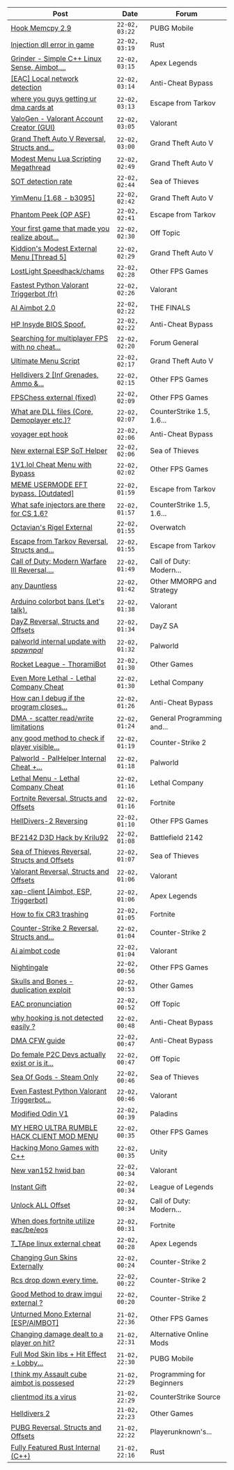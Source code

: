 |Post|Date|Forum|
|----|----|-----|
|[Hook Memcpy 2,9](https://www.unknowncheats.me/forum/pubg-mobile/616088-hook-memcpy-2-9-a.html)|`22-02, 03:22`|PUBG Mobile|
|[Injection dll error in game](https://www.unknowncheats.me/forum/rust/624283-injection-dll-error-game.html)|`22-02, 03:19`|Rust|
|[Grinder - Simple C++ Linux Sense, Aimbot,...](https://www.unknowncheats.me/forum/apex-legends/605888-grinder-simple-linux-sense-aimbot-triggerbot.html)|`22-02, 03:15`|Apex Legends|
|[\[EAC\] Local network detection](https://www.unknowncheats.me/forum/anti-cheat-bypass/624481-eac-local-network-detection.html)|`22-02, 03:14`|Anti-Cheat Bypass|
|[where you guys getting ur dma cards at](https://www.unknowncheats.me/forum/escape-from-tarkov/622892-guys-getting-ur-dma-cards.html)|`22-02, 03:13`|Escape from Tarkov|
|[ValoGen - Valorant Account Creator (GUI)](https://www.unknowncheats.me/forum/valorant/592203-valogen-valorant-account-creator-gui.html)|`22-02, 03:05`|Valorant|
|[Grand Theft Auto V Reversal, Structs and...](https://www.unknowncheats.me/forum/grand-theft-auto-v/144028-grand-theft-auto-reversal-structs-offsets.html)|`22-02, 03:00`|Grand Theft Auto V|
|[Modest Menu Lua Scripting Megathread](https://www.unknowncheats.me/forum/grand-theft-auto-v/463868-modest-menu-lua-scripting-megathread.html)|`22-02, 02:49`|Grand Theft Auto V|
|[SOT detection rate](https://www.unknowncheats.me/forum/sea-of-thieves/624232-sot-detection-rate.html)|`22-02, 02:44`|Sea of Thieves|
|[YimMenu \[1.68 - b3095\]](https://www.unknowncheats.me/forum/grand-theft-auto-v/476972-yimmenu-1-68-b3095.html)|`22-02, 02:42`|Grand Theft Auto V|
|[Phantom Peek (OP ASF)](https://www.unknowncheats.me/forum/escape-from-tarkov/624126-phantom-peek-op-asf.html)|`22-02, 02:41`|Escape from Tarkov|
|[Your first game that made you realize about...](https://www.unknowncheats.me/forum/off-topic/621544-game-realize-cheaters.html)|`22-02, 02:30`|Off Topic|
|[Kiddion's Modest External Menu \[Thread 5\]](https://www.unknowncheats.me/forum/grand-theft-auto-v/576854-kiddions-modest-external-menu-thread-5-a.html)|`22-02, 02:29`|Grand Theft Auto V|
|[LostLight Speedhack/chams](https://www.unknowncheats.me/forum/other-fps-games/623009-lostlight-speedhack-chams.html)|`22-02, 02:28`|Other FPS Games|
|[Fastest Python Valorant Triggerbot (fr)](https://www.unknowncheats.me/forum/valorant/612762-fastest-python-valorant-triggerbot-fr.html)|`22-02, 02:26`|Valorant|
|[AI Aimbot 2.0](https://www.unknowncheats.me/forum/the-finals/624438-ai-aimbot-2-0-a.html)|`22-02, 02:22`|THE FINALS|
|[HP Insyde BIOS Spoof.](https://www.unknowncheats.me/forum/anti-cheat-bypass/624327-hp-insyde-bios-spoof.html)|`22-02, 02:22`|Anti-Cheat Bypass|
|[Searching for multiplayer FPS with no cheat...](https://www.unknowncheats.me/forum/forum-general/624308-searching-multiplayer-fps-cheat-detection.html)|`22-02, 02:20`|Forum General|
|[Ultimate Menu Script](https://www.unknowncheats.me/forum/grand-theft-auto-v/565688-ultimate-menu-script.html)|`22-02, 02:17`|Grand Theft Auto V|
|[Helldivers 2 \[Inf Grenades, Ammo &...](https://www.unknowncheats.me/forum/other-fps-games/624477-helldivers-2-inf-grenades-ammo-syringes.html)|`22-02, 02:15`|Other FPS Games|
|[FPSChess external (fixed)](https://www.unknowncheats.me/forum/other-fps-games/586860-fpschess-external-fixed.html)|`22-02, 02:09`|Other FPS Games|
|[What are DLL files (Core, Demoplayer etc.)?](https://www.unknowncheats.me/forum/counterstrike-1-5-1-6-and-mods/624473-dll-files-core-demoplayer-etc.html)|`22-02, 02:07`|CounterStrike 1.5, 1.6...|
|[voyager ept hook](https://www.unknowncheats.me/forum/anti-cheat-bypass/624264-voyager-ept-hook.html)|`22-02, 02:06`|Anti-Cheat Bypass|
|[New external ESP SoT Helper](https://www.unknowncheats.me/forum/sea-of-thieves/581265-external-esp-sot-helper.html)|`22-02, 02:06`|Sea of Thieves|
|[1V1.lol Cheat Menu with Bypass](https://www.unknowncheats.me/forum/other-fps-games/624377-1v1-lol-cheat-menu-bypass.html)|`22-02, 02:02`|Other FPS Games|
|[MEME USERMODE EFT bypass. \[Outdated\]](https://www.unknowncheats.me/forum/escape-from-tarkov/624471-meme-usermode-eft-bypass-outdated.html)|`22-02, 01:59`|Escape from Tarkov|
|[What safe injectors are there for CS 1.6?](https://www.unknowncheats.me/forum/counterstrike-1-5-1-6-and-mods/623947-safe-injectors-cs-1-6-a.html)|`22-02, 01:57`|CounterStrike 1.5, 1.6...|
|[Octavian's Rigel External](https://www.unknowncheats.me/forum/overwatch/624387-octavians-rigel-external.html)|`22-02, 01:55`|Overwatch|
|[Escape from Tarkov Reversal, Structs and...](https://www.unknowncheats.me/forum/escape-from-tarkov/226519-escape-tarkov-reversal-structs-offsets.html)|`22-02, 01:55`|Escape from Tarkov|
|[Call of Duty: Modern Warfare III Reversal,...](https://www.unknowncheats.me/forum/call-of-duty-modern-warfare-iii/605287-call-duty-modern-warfare-iii-reversal-structs-offsets.html)|`22-02, 01:49`|Call of Duty: Modern...|
|[any Dauntless](https://www.unknowncheats.me/forum/other-mmorpg-and-strategy/470057-dauntless.html)|`22-02, 01:42`|Other MMORPG and Strategy|
|[Arduino colorbot bans (Let's talk).](https://www.unknowncheats.me/forum/valorant/615150-arduino-colorbot-bans-talk.html)|`22-02, 01:38`|Valorant|
|[DayZ Reversal, Structs and Offsets](https://www.unknowncheats.me/forum/dayz-sa/104269-dayz-reversal-structs-offsets.html)|`22-02, 01:34`|DayZ SA|
|[palworld internal update with *spawnpal*](https://www.unknowncheats.me/forum/palworld/623520-palworld-internal-update-spawnpal.html)|`22-02, 01:32`|Palworld|
|[Rocket League - ThoramiBot](https://www.unknowncheats.me/forum/other-games/593885-rocket-league-thoramibot.html)|`22-02, 01:30`|Other Games|
|[Even More Lethal - Lethal Company Cheat](https://www.unknowncheats.me/forum/lethal-company/614846-lethal-lethal-company-cheat.html)|`22-02, 01:30`|Lethal Company|
|[How can I debug if the program closes...](https://www.unknowncheats.me/forum/anti-cheat-bypass/624460-debug-program-closes-directly.html)|`22-02, 01:26`|Anti-Cheat Bypass|
|[DMA - scatter read/write limitations](https://www.unknowncheats.me/forum/general-programming-and-reversing/624459-dma-scatter-read-write-limitations.html)|`22-02, 01:24`|General Programming and...|
|[any good method to check if player visible...](https://www.unknowncheats.me/forum/counter-strike-2-a/624461-method-check-player-visible-externally.html)|`22-02, 01:19`|Counter-Strike 2|
|[Palworld - PalHelper Internal Cheat +...](https://www.unknowncheats.me/forum/palworld/624255-palworld-palhelper-internal-cheat-palspawning.html)|`22-02, 01:18`|Palworld|
|[Lethal Menu - Lethal Company Cheat](https://www.unknowncheats.me/forum/lethal-company/615575-lethal-menu-lethal-company-cheat.html)|`22-02, 01:16`|Lethal Company|
|[Fortnite Reversal, Structs and Offsets](https://www.unknowncheats.me/forum/fortnite/235061-fortnite-reversal-structs-offsets.html)|`22-02, 01:16`|Fortnite|
|[HellDivers-2 Reversing](https://www.unknowncheats.me/forum/other-fps-games/623128-helldivers-2-reversing.html)|`22-02, 01:10`|Other FPS Games|
|[BF2142 D3D Hack by Krilu92](https://www.unknowncheats.me/forum/battlefield-2142-a/623426-bf2142-d3d-hack-krilu92.html)|`22-02, 01:08`|Battlefield 2142|
|[Sea of Thieves Reversal, Structs and Offsets](https://www.unknowncheats.me/forum/sea-of-thieves/278391-sea-thieves-reversal-structs-offsets.html)|`22-02, 01:07`|Sea of Thieves|
|[Valorant Reversal, Structs and Offsets](https://www.unknowncheats.me/forum/valorant/385792-valorant-reversal-structs-offsets.html)|`22-02, 01:06`|Valorant|
|[xap-client \[Aimbot, ESP, Triggerbot\]](https://www.unknowncheats.me/forum/apex-legends/606842-xap-client-aimbot-esp-triggerbot.html)|`22-02, 01:06`|Apex Legends|
|[How to fix CR3 trashing](https://www.unknowncheats.me/forum/fortnite/589907-fix-cr3-trashing.html)|`22-02, 01:05`|Fortnite|
|[Counter-Strike 2 Reversal, Structs and...](https://www.unknowncheats.me/forum/counter-strike-2-a/576077-counter-strike-2-reversal-structs-offsets.html)|`22-02, 01:04`|Counter-Strike 2|
|[Ai aimbot code](https://www.unknowncheats.me/forum/valorant/624458-ai-aimbot-code.html)|`22-02, 01:04`|Valorant|
|[Nightingale](https://www.unknowncheats.me/forum/other-fps-games/624432-nightingale.html)|`22-02, 00:56`|Other FPS Games|
|[Skulls and Bones - duplication exploit](https://www.unknowncheats.me/forum/other-games/624457-skulls-bones-duplication-exploit.html)|`22-02, 00:53`|Other Games|
|[EAC pronunciation](https://www.unknowncheats.me/forum/off-topic/619691-eac-pronunciation.html)|`22-02, 00:52`|Off Topic|
|[why hooking is not detected easily ?](https://www.unknowncheats.me/forum/anti-cheat-bypass/624456-hooking-detected-easily.html)|`22-02, 00:48`|Anti-Cheat Bypass|
|[DMA CFW guide](https://www.unknowncheats.me/forum/anti-cheat-bypass/624452-dma-cfw-guide.html)|`22-02, 00:47`|Anti-Cheat Bypass|
|[Do female P2C Devs actually exist or is it...](https://www.unknowncheats.me/forum/off-topic/623579-female-p2c-devs-actually-exist.html)|`22-02, 00:47`|Off Topic|
|[Sea Of Gods - Steam Only](https://www.unknowncheats.me/forum/sea-of-thieves/614719-sea-gods-steam.html)|`22-02, 00:46`|Sea of Thieves|
|[Even Fastest Python Valorant Triggerbot...](https://www.unknowncheats.me/forum/valorant/622597-fastest-python-valorant-triggerbot-fr-fr.html)|`22-02, 00:46`|Valorant|
|[Modified Odin V1](https://www.unknowncheats.me/forum/paladins/585919-modified-odin-v1.html)|`22-02, 00:39`|Paladins|
|[MY HERO ULTRA RUMBLE HACK CLIENT MOD MENU](https://www.unknowncheats.me/forum/other-fps-games/617205-hero-ultra-rumble-hack-client-mod-menu.html)|`22-02, 00:35`|Other FPS Games|
|[Hacking Mono Games with C++](https://www.unknowncheats.me/forum/unity/603179-hacking-mono-games.html)|`22-02, 00:35`|Unity|
|[New van152 hwid ban](https://www.unknowncheats.me/forum/valorant/621109-van152-hwid-ban.html)|`22-02, 00:34`|Valorant|
|[Instant Gift](https://www.unknowncheats.me/forum/league-of-legends/624258-instant-gift.html)|`22-02, 00:34`|League of Legends|
|[Unlock ALL Offset](https://www.unknowncheats.me/forum/call-of-duty-modern-warfare/624383-unlock-offset.html)|`22-02, 00:34`|Call of Duty: Modern...|
|[When does fortnite utilize eac/be/eos](https://www.unknowncheats.me/forum/fortnite/624415-fortnite-utilize-eac-eos.html)|`22-02, 00:31`|Fortnite|
|[T_TApe linux external cheat](https://www.unknowncheats.me/forum/apex-legends/624203-t_tape-linux-external-cheat.html)|`22-02, 00:28`|Apex Legends|
|[Changing Gun Skins Externally](https://www.unknowncheats.me/forum/counter-strike-2-a/623135-changing-gun-skins-externally.html)|`22-02, 00:24`|Counter-Strike 2|
|[Rcs drop down every time.](https://www.unknowncheats.me/forum/counter-strike-2-a/624322-rcs-drop-time.html)|`22-02, 00:22`|Counter-Strike 2|
|[Good Method to draw imgui external ?](https://www.unknowncheats.me/forum/counter-strike-2-a/624372-method-draw-imgui-external.html)|`22-02, 00:20`|Counter-Strike 2|
|[Unturned Mono External \[ESP/AIMBOT\]](https://www.unknowncheats.me/forum/other-fps-games/620946-unturned-mono-external-esp-aimbot.html)|`21-02, 22:36`|Other FPS Games|
|[Changing damage dealt to a player on hit?](https://www.unknowncheats.me/forum/alternative-online-mods/623764-changing-damage-dealt-player-hit.html)|`21-02, 22:31`|Alternative Online Mods|
|[Full Mod Skin libs + Hit Effect + Lobby...](https://www.unknowncheats.me/forum/pubg-mobile/623873-mod-skin-libs-hit-effect-lobby-kill-msg-deadbox-v3-0-a.html)|`21-02, 22:30`|PUBG Mobile|
|[I think my Assault cube aimbot is possesed](https://www.unknowncheats.me/forum/programming-for-beginners/624410-assault-cube-aimbot-possesed.html)|`21-02, 22:29`|Programming for Beginners|
|[clientmod its a virus](https://www.unknowncheats.me/forum/counterstrike-source/624454-clientmod-virus.html)|`21-02, 22:29`|CounterStrike Source|
|[Helldivers 2](https://www.unknowncheats.me/forum/other-games/622815-helldivers-2-a.html)|`21-02, 22:23`|Other Games|
|[PUBG Reversal, Structs and Offsets](https://www.unknowncheats.me/forum/playerunknown-s-battlegrounds/214976-pubg-reversal-structs-offsets.html)|`21-02, 22:22`|Playerunknown's...|
|[Fully Featured Rust Internal (C++)](https://www.unknowncheats.me/forum/rust/614176-featured-rust-internal.html)|`21-02, 22:16`|Rust|
